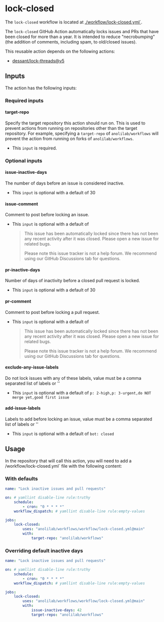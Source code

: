 # lock-closed

The `lock-closed` workflow is located at [./workflow/lock-closed.yml`](https://github.com/anolilab/workflows/tree/main/workflow/lock-closed.yml).

The `lock-closed` GitHub Action automatically locks issues and PRs that have been closed for more than a year.
It is intended to reduce "necrobumping" (the addition of comments, including spam, to old/closed issues).

This reusable action depends on the following actions:

-   [dessant/lock-threads@v5](https://github.com/dessant/lock-threads)

## Inputs

The action has the following inputs:

### Required inputs

#### target-repo

Specify the target repository this action should run on. This is used to prevent actions from running on repositories other than the target repository. For example, specifying a `target-repo` of `anolilab/workflows` will prevent the action from running on forks of `anolilab/workflows`.

-   This `input` is required.

### Optional inputs

#### issue-inactive-days

The number of days before an issue is considered inactive.

-   This `input` is optional with a default of 30

#### issue-comment

Comment to post before locking an issue.

-   This `input` is optional with a default of
    > This issue has been automatically locked since there has not been any recent activity after it was closed. Please open a new issue for related bugs.
    >
    > Please note this issue tracker is not a help forum. We recommend using our GitHub Discussions tab for questions.

#### pr-inactive-days

Number of days of inactivity before a closed pull request is locked.

-   This `input` is optional with a default of 30

#### pr-comment

Comment to post before locking a pull request.

-   This `input` is optional with a default of
    > This issue has been automatically locked since there has not been any recent activity after it was closed. Please open a new issue for related bugs.
    >
    > Please note this issue tracker is not a help forum. We recommend using our GitHub Discussions tab for questions.

#### exclude-any-issue-labels

Do not lock issues with any of these labels, value must be a comma separated list of labels or ''

-   This `input` is optional with a default of `p: 2-high,p: 3-urgent,do NOT merge yet,good first issue`

#### add-issue-labels

Labels to add before locking an issue, value must be a comma separated list of labels or ''

-   This `input` is optional with a default of `bot: closed`

## Usage

In the repository that will call this action, you will need to add a /workflow/lock-closed.yml` file with the following content:

### With defaults

```yml
name: "Lock inactive issues and pull requests"

on: # yamllint disable-line rule:truthy
    schedule:
        - cron: "0 * * * *"
    workflow_dispatch: # yamllint disable-line rule:empty-values

jobs:
    lock-closed:
        uses: "anolilab/workflows/workflow/lock-closed.yml@main"
        with:
            target-repo: "anolilab/workflows"
```

### Overriding default inactive days

```yml
name: "Lock inactive issues and pull requests"

on: # yamllint disable-line rule:truthy
    schedule:
        - cron: "0 * * * *"
    workflow_dispatch: # yamllint disable-line rule:empty-values

jobs:
    lock-closed:
        uses: "anolilab/workflows/workflow/lock-closed.yml@main"
        with:
            issue-inactive-days: 42
            target-repo: "anolilab/workflows"
```
